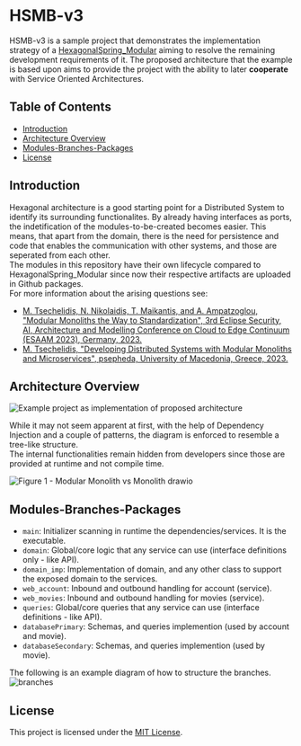 # HSMB-v3

HSMB-v3 is a sample project that demonstrates the implementation strategy of a [HexagonalSpring_Modular](https://github.com/tsechelidisMichail/HexagonalSpring_Modular) 
aiming to resolve the remaining development requirements of it. 
The proposed architecture that the example is based upon aims to provide the project with the ability to later **cooperate** with Service Oriented Architectures.


## Table of Contents

- [Introduction](#introduction)
- [Architecture Overview](#architecture-overview)
- [Modules-Branches-Packages](#modules-branches-packages)
- [License](#license)

## Introduction

Hexagonal architecture is a good starting point for a Distributed System to identify its surrounding functionalites. By already having interfaces as ports, the indetification of the modules-to-be-created becomes easier.
 This means, that apart from the domain, there is the need for persistence and code that enables the communication with other systems, and those are seperated from each other.  
The modules in this repository have their own lifecycle compared to HexagonalSpring_Modular since now their respective artifacts are uploaded in Github packages.  
For more information about the arising questions see:  
- [M. Tsechelidis, N. Nikolaidis, T. Maikantis, and A. Ampatzoglou, "Modular Monoliths the Way to Standardization", 3rd Eclipse Security, AI, Architecture and Modelling Conference on Cloud to Edge Continuum (ESAAM 2023), Germany, 2023.](#esaam-link-TBA)
- [M. Tsechelidis, "Developing Distributed Systems with Modular Monoliths and Microservices", psepheda, University of Macedonia, Greece, 2023.](#BSc-link-TBA)
<a name="esaam-link-TBA"></a><a name="BSc-link-TBA"></a>

## Architecture Overview

![Example project as implementation of proposed architecture](https://github.com/tsechelidisMichail/HexagonalSpring_Modular/assets/82568995/08b2e58d-6e5d-4d7e-8ed3-5ab5895abf9c)  
  
  
While it may not seem apparent at first, with the help of Dependency Injection and a couple of patterns, the diagram is enforced to resemble a tree-like structure.  
The internal functionalities remain hidden from developers since those are provided at runtime and not compile time.

![Figure 1 - Modular Monolith vs Monolith drawio](https://github.com/tsechelidisMichail/HexagonalSpring_Modular/assets/82568995/af7b7cae-1e05-488a-a755-5933bb5c226a)


## Modules-Branches-Packages

- `main`: Initializer scanning in runtime the dependencies/services. It is the executable.
- `domain`: Global/core logic that any service can use (interface definitions only - like API).
- `domain_imp`: Implementation of domain, and any other class to support the exposed domain to the services.
- `web_account`: Inbound and outbound handling for account (service).
- `web_movies`: Inbound and outbound handling for movies (service).
- `queries`: Global/core queries that any service can use (interface definitions - like API).
- `databasePrimary`: Schemas, and queries implemention (used by account and movie).
- `databaseSecondary`: Schemas, and queries implemention (used by movie).

The following is an example diagram of how to structure the branches.  
![branches](https://github.com/tsechelidisMichail/HSMB-v3/assets/82568995/1e0c44d6-356a-4081-9d5a-b8010621fd49)

## License

This project is licensed under the [MIT License](LICENSE).

